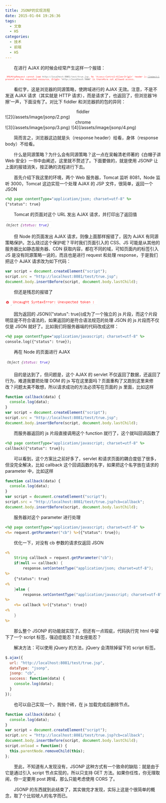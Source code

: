 ```yaml
---
title: JSONP的实现流程
date: 2015-01-04 19:26:36
tags:
  - 文章
  - H5
categories:
  - 技术
  - 前端
  - H5
---
```


&emsp;&emsp;在进行 AJAX 的时候会经常产生这样一个报错：

![1](/assets/image/jsonp/1.png)

&emsp;&emsp;看红字，这是浏览器的同源策略，使跨域进行的 AJAX 无效。注意，不是不发送 AJAX 请求（其实就是 HTTP 请求），而是请求了，也返回了，但浏览器‘咔擦’一声，下面没有了。对比下 fiddler 和浏览器抓的包的异同：

<center>fiddler</center>
![2](/assets/image/jsonp/2.png)

<center>chrome</center>
![3](/assets/image/jsonp/3.png)
![4](/assets/image/jsonp/4.png)

&emsp;&emsp;简而言之，浏览器这边就是头（response header）给看，身体（response body）不给看。

&emsp;&emsp;什么是同源策略？为什么会有同源策略？这一点在吴翰清老师著的《白帽子讲 Web 安全》一书中由阐述，这里就不赘述了。下面要做的，就是使用 JSONP 让上面的报错消失，按正确的流程进行下去。

&emsp;&emsp;首先介绍下我这里的环境，两个 Web 服务器，Tomcat 监听 8081，Node 监听 3000，Tomcat 这边实现一个处理 AJAX 的 JSP 文件，很简单，返回一个 JSON

```jsp
<%@ page contentType="application/json; charset=utf-8" %>
{"status": true}
```

&emsp;&emsp;Tomcat 的页面对这个 URL 发出 AJAX 请求，并打印出了返回值

![5](/assets/image/jsonp/5.png)

&emsp;&emsp;但 Node 的页面发出 AJAX 请求，则像上面那样报错了，因为 AJAX 有同源策略保护。怎么绕过这个保护呢？平时我们页面引入的 CSS、JS 可能是从其他的服务器比如静态服务器、CDN 获取内容，都在不同的域，可知页面内的标签引入 JS 是没有同源策略一说的，而且也是进行 request 和处理 response，于是我们把这个 AJAX 请求改为如下代码：

```js
var script = document.createElement("script");
script.src = "http://localhost:8081/test/true.jsp";
document.body.insertBefore(script, document.body.lastChild);
```

&emsp;&emsp;但还是残忍的报错了

![6](/assets/image/jsonp/6.png)

&emsp;&emsp;因为返回的 JSON({"status": true})成为了一个独立的 js 片段，而这个片段明显是不符合语法的，如果返回的是符合语法规范的处理 JSON 的 js 片段而不仅仅是 JSON 就好了。比如我们将服务器端的代码改成这样：

```jsp
<%@ page contentType="application/javascript; charset=utf-8" %>
console.log({"status": true});
```

&emsp;&emsp;再在 Node 的页面进行 AJAX

![7](/assets/image/jsonp/7.png)

&emsp;&emsp;目的是达到了，但问题是，这个 AJAX 的 servlet 不仅返回了数据，还返回了行为，难道我要把处理 DOM 的 js 写在这里面吗？页面重构了又跑到这里来修改？问题太美不敢想，所以请求成功的方法必须写在页面的 js 里面，比如这样

```js
function callback(data) {
  console.log(data);
}
var script = document.createElement("script");
script.src = "http://localhost:8081/test/true.jsp";
document.body.insertBefore(script, document.body.lastChild);
```

&emsp;&emsp;而服务器返回的 js 片段直接调用这个 function 就行了，这个就叫回调函数了

```jsp
<%@ page contentType="application/javascript; charset=utf-8" %>
callback({"status": true});
```

&emsp;&emsp;可以看到，这个方案比之前好多了，servlet 和请求页面的耦合度低了很多，但没完全解决，比如 callback 这个回调函数的名字，如果把这个名字放在请求的 parameter 中，比如这样

```js
function callback(data) {
  console.log(data);
}
var script = document.createElement("script");
script.src = "http://localhost:8081/test/true.jsp?cb=callback";
document.body.insertBefore(script, document.body.lastChild);
```

&emsp;&emsp;服务器对这个 parameter 进行处理

```jsp
<%@ page contentType="application/javascript; charset=utf-8" %>
<%= request.getParameter("cb") %>({"status": true});
```

&emsp;&emsp;优化一下，对没有 cb 参数的请求仅返回 JSON

```jsp
<%
    String callback = request.getParameter("cb");
    if(null == callback) {
        response.setContentType("application/json; charset=utf-8");
%>
    {"status": true}
<%
    }else {
        response.setContentType("application/javascript; charset=utf-8");
%>
    <%= callback %>({"status": true})
<%
    }
%>
```

&emsp;&emsp;那么整个 JSONP 的功能就实现了。但还有一点瑕疵，代码执行完 html 中留下了一个 script 标签，强迫症能忍？处女座能忍？

&emsp;&emsp;解决方法：可以使用 jQuery 的方法，jQuery 会清除掉留下的 script 标签。

```js
$.ajax({
  url: "http://localhost:8081/test/true.jsp",
  dataType: "jsonp",
  jsonp: "cb",
  success: function(data) {
    console.log(data);
  }
});
```

&emsp;&emsp;也可以自己实现一个，我抛个砖，在 js 加载完成后删除节点。

```js
function callback(data) {
  console.log(data);
}
var script = document.createElement("script");
script.src = "http://localhost:8081/test/true.jsp?cb=callback";
document.body.insertBefore(script, document.body.lastChild);
script.onload = function() {
  this.parentNode.removeChild(this);
};
```

&emsp;&emsp;至此，不知道有人发现没有，JSONP 这种方式有一个致命的缺陷：就是由于它是通过引入 script 节点实现的，所以只支持 GET 方法。如果你任性，你无理取闹，你一定要用 post 跨域，那么只能考虑使用 CORS 了。

&emsp;&emsp;JSONP 的东西就到此结束了，其实做完才发现，实际上这是个很简单的概念，取了个比较唬人的名字而已。
